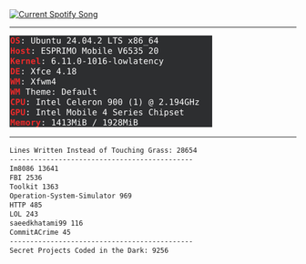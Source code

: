 <a href=https://open.spotify.com/user/ptnt6osnmizhn6i6g64sfji7i target="_blank" rel="noopener noreferrer">
  <img
    src="https://nowplaying.7576706e.workers.dev"
    alt="Current Spotify Song"
  />
</a>

---

<a href=https://en.wikipedia.org/wiki/Never_Gonna_Give_You_Up target="_blank" rel="noopener noreferrer">
  <img
    src="1514.png"
    alt="powerful spec"
  />
</a>

---

<!-- LOC-START -->
```
Lines Written Instead of Touching Grass: 28654
---------------------------------------------
Im8086 13641
FBI 2536
Toolkit 1363
Operation-System-Simulator 969
HTTP 485
LOL 243
saeedkhatami99 116
CommitACrime 45
---------------------------------------------
Secret Projects Coded in the Dark: 9256
```
<!-- LOC-END -->

